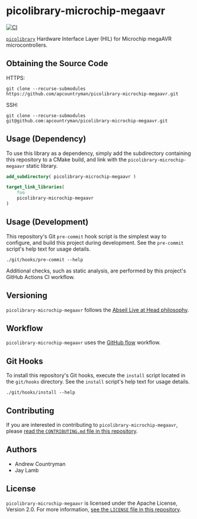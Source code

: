 # picolibrary-microchip-megaavr
[![CI](https://github.com/apcountryman/picolibrary-microchip-megaavr/actions/workflows/ci.yml/badge.svg)](https://github.com/apcountryman/picolibrary-microchip-megaavr/actions/workflows/ci.yml)

[`picolibrary`](https://github.com/apcountryman/picolibrary) Hardware Interface Layer
(HIL) for Microchip megaAVR microcontrollers.

## Obtaining the Source Code
HTTPS:
```shell
git clone --recurse-submodules https://github.com/apcountryman/picolibrary-microchip-megaavr.git
```
SSH:
```shell
git clone --recurse-submodules git@github.com:apcountryman/picolibrary-microchip-megaavr.git
```

## Usage (Dependency)
To use this library as a dependency, simply add the subdirectory containing this
repository to a CMake build, and link with the `picolibrary-microchip-megaavr` static
library.
```cmake
add_subdirectory( picolibrary-microchip-megaavr )
```
```cmake
target_link_libraries(
    foo
    picolibrary-microchip-megaavr
)
```

## Usage (Development)
This repository's Git `pre-commit` hook script is the simplest way to configure, and build
this project during development.
See the `pre-commit` script's help text for usage details.
```shell
./git/hooks/pre-commit --help
```

Additional checks, such as static analysis, are performed by this project's GitHub Actions
CI workflow.

## Versioning
`picolibrary-microchip-megaavr` follows the [Abseil Live at Head
philosophy](https://abseil.io/about/philosophy).

## Workflow
`picolibrary-microchip-megaavr` uses the [GitHub
flow](https://guides.github.com/introduction/flow/) workflow.

## Git Hooks
To install this repository's Git hooks, execute the `install` script located in the
`git/hooks` directory.
See the `install` script's help text for usage details.
```shell
./git/hooks/install --help
```

## Contributing
If you are interested in contributing to `picolibrary-microchip-megaavr`, please [read the
`CONTRIBUTING.md` file in this repository](CONTRIBUTING.md).

## Authors
- Andrew Countryman
- Jay Lamb

## License
`picolibrary-microchip-megaavr` is licensed under the Apache License, Version 2.0.
For more information, [see the `LICENSE` file in this repository](LICENSE).
